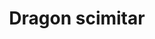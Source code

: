 ---
layout: item
title: Dragon scimitar
item-id: 4587
datatable: true
id: 4587
name: "Dragon scimitar"
members: true
lowalch: 40000
highalch: 60000
examine: "A vicious, curved sword."
monsters:
  - id: 499
    name: "Thermonuclear smoke devil"
    members: true
    combat_level: 301
    wiki_url: "https://oldschool.runescape.wiki/w/Thermonuclear_smoke_devil"
    drops:
      - quantity: "1"
        rarity: 0.0078125
    image: "https://oldschool.runescape.wiki/images/1/1c/Thermonuclear_smoke_devil.png?87507"
  - id: 6615
    name: "Scorpia"
    members: true
    combat_level: 225
    wiki_url: "https://oldschool.runescape.wiki/w/Scorpia"
    drops:
      - quantity: "1"
        rarity: 0.0078125
    image: "https://oldschool.runescape.wiki/images/3/35/Scorpia.png?517c9"
  - id: 7144
    name: "Demonic gorilla"
    members: true
    combat_level: 275
    wiki_url: "https://oldschool.runescape.wiki/w/Demonic_gorilla"
    drops:
      - quantity: "1"
        rarity: 0.02
    image: "https://oldschool.runescape.wiki/images/thumb/e/ee/Demonic_gorilla.png/1200px-Demonic_gorilla.png?5f457"
---
